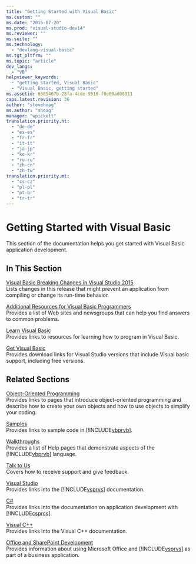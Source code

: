 ```yaml
---
title: "Getting Started with Visual Basic"
ms.custom: ""
ms.date: "2015-07-20"
ms.prod: "visual-studio-dev14"
ms.reviewer: ""
ms.suite: ""
ms.technology: 
  - "devlang-visual-basic"
ms.tgt_pltfrm: ""
ms.topic: "article"
dev_langs: 
  - "VB"
helpviewer_keywords: 
  - "getting started, Visual Basic"
  - "Visual Basic, getting started"
ms.assetid: 6685467b-28fa-4cde-9516-f0e00ad08911
caps.latest.revision: 36
author: "stevehoag"
ms.author: "shoag"
manager: "wpickett"
translation.priority.ht: 
  - "de-de"
  - "es-es"
  - "fr-fr"
  - "it-it"
  - "ja-jp"
  - "ko-kr"
  - "ru-ru"
  - "zh-cn"
  - "zh-tw"
translation.priority.mt: 
  - "cs-cz"
  - "pl-pl"
  - "pt-br"
  - "tr-tr"
---
```

# Getting Started with Visual Basic
This section of the documentation helps you get started with Visual Basic application development.  
  
## In This Section  
 [Visual Basic Breaking Changes in Visual Studio 2015](../../visual-basic\getting-started/visual-basic-breaking-changes-in-visual-studio-2015.md)  
 Lists changes in this   release that might prevent an application from compiling or change its run-time behavior.  
  
 [Additional Resources for Visual Basic Programmers](../../visual-basic\getting-started/additional-resources.md)  
 Provides a list of Web sites and newsgroups that can help you find answers to common problems.  
  
 [Learn Visual Basic](http://msdn.microsoft.com/vstudio/hh388573.aspx)  
 Provides links to resources for learning how to program in Visual Basic.  
  
 [Get Visual Basic](https://www.visualstudio.com/en-us/downloads/download-visual-studio-vs.aspx)  
 Provides download links for Visual Studio versions that include Visual basic support, including free versions.  
  
## Related Sections  
 [Object-Oriented Programming](../Topic/Object-Oriented%20Programming%20\(C%23%20and%20Visual%20Basic\).md)  
 Provides links to pages that introduce object-oriented programming and describe how to create your own objects and how to use objects to simplify your coding.  
  
 [Samples](../../visual-basic/visual-basic-sample-applications.md)  
 Provides links to sample code in [!INCLUDE[vbprvb](../../csharp\programming-guide\concepts\linq/includes/vbprvb_md.md)].  
  
 [Walkthroughs](../../visual-basic/visual-basic-language-walkthroughs.md)  
 Provides a list of Help pages that demonstrate aspects of the [!INCLUDE[vbprvb](../../csharp\programming-guide\concepts\linq/includes/vbprvb_md.md)] language.  
  
 [Talk to Us](../Topic/Talk%20to%20Us.md)  
 Covers how to receive support and give feedback.  
  
 [Visual Studio](http://msdn.microsoft.com/en-us/06ddebea-2c83-4a45-bb48-6264c797ed93)  
 Provides links into the [!INCLUDE[vsprvs](../../csharp/includes/vsprvs_md.md)] documentation.  
  
 [C#](../../csharp/csharp.md)  
 Provides links into the documentation on application development with [!INCLUDE[csprcs](../../csharp/includes/csprcs_md.md)].  
  
 [Visual C++](../Topic/Visual%20C++%20in%20Visual%20Studio%202015.md)  
 Provides links into the Visual C++ documentation.  
  
 [Office and SharePoint Development](../Topic/Office%20and%20SharePoint%20Development%20in%20Visual%20Studio.md)  
 Provides information about using Microsoft Office and [!INCLUDE[vsprvs](../../csharp/includes/vsprvs_md.md)] as part of a business application.